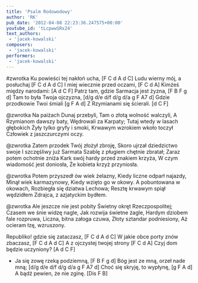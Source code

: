 ```yaml
---
title: 'Psalm Rodowodowy'
author: 'RK'
pub_date: '2012-04-08 22:23:36.247575+00:00'
youtube_id: 'tLcpwwSRx24'
text_authors:
 - 'jacek-kowalski'
composers:
 - 'jacek-kowalski'
performers:
 - 'jacek-kowalski'
---
```


#zwrotka
Ku powieści tej nakłoń ucha,	[F C d A d C]
Ludu wierny mój, a posłuchaj	[F C d A d C]
I miej wiecznie przed oczami,	[F C d A]
Kimżeś między narodami:		[A d C F]
Patrz tam, gdzie Sarmacja jest żyzna,	[F B F g d]
Tam to była Twoja ojczyzna,	[d/g d/e d/f d/g d/a g F A7 d]
Gdzie przodkowie Twoi śmiali	[g F A d]
Z Rzymianami się ścierali.		[d C F]

@zwrotka
Na paiżach Dunaj przebyli,
Tam o złotą wolność walczyli,
A Rzymianom dawszy baty,
Wędrowali za Karpaty;
Tutaj wtedy w lasach głębokich
Żyły tylko gryfy i smoki,
Krwawym wzrokiem wkoło toczył
Człowiek z jaszczurczymi oczy.

@zwrotka
Zatem przodek Twój złożył zbroję,
Skoro ujrzał dziedzictwo swoje
I szczęśliwy już Sarmata
Szablę z pługiem chętnie zbratał;
Zaraz potem ochotnie zniża
Kark swój hardy przed znakiem krzyża,
W czym wiadomość jest doniosła,
Że kobieta krzyż przyniosła.

@zwrotka
Potem przyszedł ów wiek żelazny,
Kiedy liczne odparł najazdy,
Minął wiek karmazynowy,
Kiedy wzięto go w okowy.
A pobuntowana w okowach,
Rozbiegła się dziatwa Lechowa;
Resztę krwawym spiął wędzidłem
Zdrajca, z azjatyckim bydłem.

@zwrotka
Ale jeszcze nie jest pobity
Świetny okręt Rzeczpospolitej;
Czasem we śnie widzę nagle,
Jak rozwija świetne żagle,
Hardym dziobem fale rozpruwa,
Liczna, bitna załoga czuwa,
Złoty sztandar podniesiony,
Aż ocieram łzę, wzruszony.

Republiko! gdzie się zataczasz, [F C d A d C]
W jakie obce porty znów zbaczasz, [F C d A d C]
A z ojczystej twojej strony [F C d A]
Czyj dom będzie uczyniony? [A d C F]
- Ja się zowę rzeką podziemną, [F B F g d]
Bóg jest ze mną, orzeł nade mną; [d/g d/e d/f d/g d/a g F A7 d]
Choć się skryję, to wypłynę,	[g F A d]
A bądź pewien, że nie zginę.	[Dis F B]